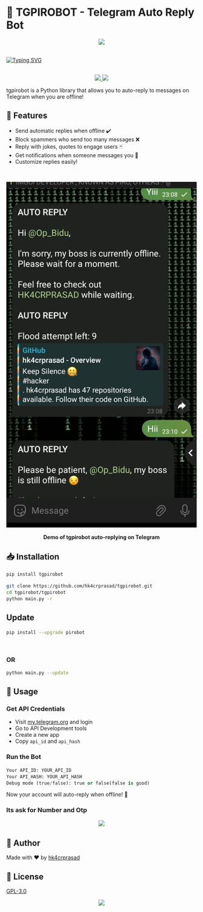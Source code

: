 # 🤖 TGPIROBOT - Telegram Auto Reply Bot

<p align="center">
  <img src="https://raw.githubusercontent.com/hk4crprasad/hk4crprasad/master/OIG%20(1)_bgremoval.ai.png">
</p>

##
[![Typing SVG](https://readme-typing-svg.demolab.com?font=Robot&size=21&pause=1000&color=C84717&center=true&vCenter=true&random=false&width=435&lines=TGPIROBOT+;Made+by+Hk4crprasad+;pip+install+tgpirobot+)](https://git.io/typing-svg)
##
<p align="center">
  <a href="https://github.com/hk4crprasad/tgpirobot">
    <img src="https://img.shields.io/github/stars/hk4crprasad/tgpirobot?style=for-the-badge&color=ee6712"> 
  </a>
  <a href="https://pypi.org/project/tgpirobot">
    <img src="https://img.shields.io/pypi/v/tgpirobot?style=for-the-badge&color=11b8cc">
  </a>
</p>

tgpirobot is a Python library that allows you to auto-reply to messages on Telegram when you are offline!

##
## 🚀 Features

- Send automatic replies when offline ✔️
- Block spammers who send too many messages ❌️  
- Reply with jokes, quotes to engage users 🃏
- Get notifications when someone messages you 📨
- Customize replies easily!

<br>
  
<p align="center">
  <img src="https://raw.githubusercontent.com/hk4crprasad/tgpirobot/master/IMG_20231118_231056.jpg">
</p>

<p align="center"> 
  <b>Demo of tgpirobot auto-replying on Telegram</b>
</p>

##
## 📥 Installation

```bash
pip install tgpirobot
```

```bash
git clone https://github.com/hk4crprasad/tgpirobot.git
cd tgpirobot/tgpirobot
python main.py -r
```
## Update
```bash
pip install --upgrade pirobot
```
<br>

### OR
```bash
python main.py --update
```
##
## 🤹 Usage

### Get API Credentials

- Visit [my.telegram.org](https://my.telegram.org) and login  
- Go to API Development tools
- Create a new app
- Copy `api_id` and `api_hash`

### Run the Bot

```python
Your API_ID: YOUR_API_ID
Your API_HASH: YOUR_API_HASH
Debug mode (true/false): true or false(false is good)
```

Now your account will auto-reply when offline! 🎉

### Its ask for Number and Otp

<p align="center">
  <img src="https://raw.githubusercontent.com/hk4crprasad/hk4crprasad/master/OIG%20(1)_bgremoval.ai.png">
</p>

##
## 🧑 Author 

Made with ❤️ by [hk4crprasad](https://github.com/hk4crprasad)

## 📄 License

[GPL-3.0](https://github.com/hk4crprasad/tgpirobot/blob/master/LICENSE)

<p align="center">
<a href="https://github.com/hk4crprasad/tgpirobot"><img src="https://raw.githubusercontent.com/hk4crprasad/hk4crprasad/master/OIG_bgremoval.ai.png"></a>
